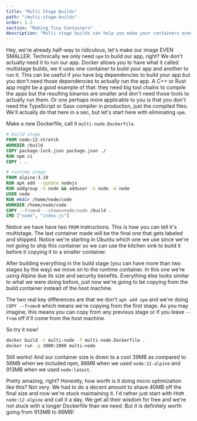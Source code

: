 ```yaml
---
title: "Multi Stage Builds"
path: "/multi-stage-builds"
order: 5.2
section: "Making Tiny Containers"
description: "Multi stage builds can help you make your containers even smaller and more secure by leaving out tools only needed to build the container. Brian shows how to make the Alpine-Node.js container built in previous sections even smaller using this technique."
---
```


Hey, we're already half-way to ridiculous, let's make our image EVEN SMALLER. Technically we only need `npm` to build our app, right? We don't actually need it to run our app. Docker allows you to have what it called multistage builds, we it uses one container to build your app and another to run it. This can be useful if you have big dependencies to build your app but you don't need those dependencies to actually run the app. A C++ or Rust app might be a good example of that: they need big tool chains to compile the apps but the resulting binaries are smaller and don't need those tools to actually run them. Or one perhaps more applicable to you is that you don't need the TypeScript or Sass compiler in production, just the compiled files. We'll actually do that here in a sec, but let's start here with eliminating `npm`.

Make a new Dockerfile, call it `multi-node.Dockerfile`.

```dockerfile
# build stage
FROM node:12-stretch
WORKDIR /build
COPY package-lock.json package.json ./
RUN npm ci
COPY . .

# runtime stage
FROM alpine:3.10
RUN apk add --update nodejs
RUN addgroup -S node && adduser -S node -G node
USER node
RUN mkdir /home/node/code
WORKDIR /home/node/code
COPY --from=0 --chown=node:node /build .
CMD ["node", "index.js"]
```

Notice we have have two `FROM` instructions. This is how you can tell it's multistage. The last container made will be the final one that gets labeled and shipped. Notice we're starting in Ubuntu which one we use since we're not going to ship this container so we can use the kitchen sink to build it before it copying it to a smaller container.

After building everything in the build stage (you can have more than two stages by the way) we move on to the runtime container. In this one we're using Alpine due its size and security benefits. Everything else looks similar to what we were doing before, just now we're going to be copying from the build container instead of the host machine.

The two real key differences are that we don't `apk add npm` and we're doing `COPY --from=0` which means we're copying from the first stage. As you may imagine, this means you can copy from any previous stage or if you leave `--from` off it'll come from the host machine.

So try it now!

```bash
docker build -t multi-node -f multi-node.Dockerfile .
docker run -p 3000:3000 multi-node
```

Still works! And our container size is down to a cool 39MB as compared to 56MB when we included npm, 86MB when we used `node:12-alpine` and 913MB when we used `node:latest`.

Pretty amazing, right? Honestly, how worth is it doing micro optimization like this? Not very. We had to do a decent amount to shave 40MB off the final size and now we're stuck maintaining it. I'd rather just start with `FROM node:12-alpine` and call it a day. We get all their wisdom for free and we're not stuck with a longer Dockerfile than we need. But it is definitely worth going from 913MB to 86MB!
